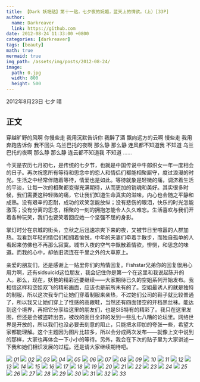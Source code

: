 ```yaml
---
title: 【Dark 妖艳贴】第十一贴，七夕夜的妩媚，蓝天上的情欲。（上）[33P]
author:
  name: Darkreaver
  link: https://github.com
date: 2012-08-24 11:33:00 +0800
categories: [darkreaver]
tags: [beauty]
math: true
mermaid: true
img_path: /assets/img/posts/2012-08-24/
image:
  path: 0.jpg
  width: 800
  height: 500
---
```


2012年8月23日  七夕  晴

## 正文

穿越旷野的风啊
你慢些走
我用沉默告诉你
我醉了酒
飘向远方的云啊
慢些走
我用奔跑告诉你
我不回头
乌兰巴托的夜啊
那么静 那么静
连风都不知道我 不知道
乌兰巴托的夜啊
那么静 那么静
连云都不知道我 不知道
……

今天是农历七月初七，是传统的七夕节，也就是中国传说中牛郎织女一年一度相会的日子。再次祝愿所有等待和思念中的恋人和情侣们都能相聚厮守，度过浪漫的时光。生活之中经常伴随着等待，情爱也是如此。等待就象是轻微的痛，调济着生活的平淡，让每一次的相聚都变得充满期待，从而更加的销魂和美好。其实很多时候，我们需要这种轻微的痛，它让我们知道生命真实的滋味，内心也会随之平静和成熟。没有艰辛的忍耐，成功的欢笑怎能放纵；没有悲伤的眼泪，快乐的时光怎能激荡；没有分离的思念，相聚的一刻的拥抱怎能令人久久难忘。生活喜欢与我们开着各种玩笑，我们也要笑着回应她一个坚强不屈的身影。

掌灯时分在京城的街头，立秋之后迅速凉爽下来的夜，又被节日里喧嚣的人群加热。我看到年轻的情侣们相拥着愉悦，中年的夫妻们牵着手散步，而独自孤单的人看起来仿佛也不再那么寂寞。城市入夜的空气中飘散着情欲，悱恻，和思念的味道。而我的心中，却依旧流连在千里之外的大草原上。

亲爱的朋友们，还是感谢上一贴里你们的热情回复。Fishstar兄弟你的回复很用心用力啊，还有sidsuicid这位朋友，我会记住你是第一个在这里和我说起陈升的人。那么，现在，妖艳的精彩还要继续——大家期待已久的空姐系列开始发布。我相信这样和空姐双飞的精彩画面，应该也是前所未有的了。空姐最诱人的就是独特的制服，所以这次我专门让她们穿着制服来亲热，不过她们公司的鞋子就比较普通了，所以我又让她们穿上了性感的高跟鞋，当然还有四面镂空的开档黑丝袜。能达到这个境界，再把它分享给这里的朋友们，也是SIS特有的精彩了。我只在这里发图，但还是会被盗转出去，被改的面目全非的发到一些乱七八糟的论坛里。网络世界是开放的，所以我们也没必要去刻意的阻止，只能把水印加的夸张一些，希望大家都能理解。这个主题因为图片比较多，所以会分成两次发布——就像上文中说到的那样，大家也再体会一下小小的等待。另外，我会在下次的贴子里为大家讲述一下我和她们相识发展的过程。还是请大家继续期待吧。

![](1.jpg)
_01_
![](2.jpg)
_02_
![](3.jpg)
_03_
![](4.jpg)
_04_
![](5.jpg)
_05_
![](6.jpg)
_06_
![](7.jpg)
_07_
![](8.jpg)
_08_
![](9.jpg)
_09_
![](10.jpg)
_10_
![](11.jpg)
_11_
![](12.jpg)
_12_
![](13.jpg)
_13_
![](14.jpg)
_14_
![](15.jpg)
_15_
![](16.jpg)
_16_
![](17.jpg)
_17_
![](18.jpg)
_18_
![](19.jpg)
_19_
![](20.jpg)
_20_
![](21.jpg)
_21_
![](22.jpg)
_22_
![](23.jpg)
_23_
![](24.jpg)
_24_
![](25.jpg)
_25_
![](26.jpg)
_26_
![](27.jpg)
_27_
![](28.jpg)
_28_
![](29.jpg)
_29_
![](30.jpg)
_30_
![](31.jpg)
_31_
![](32.jpg)
_32_
![](33.jpg)
_33_